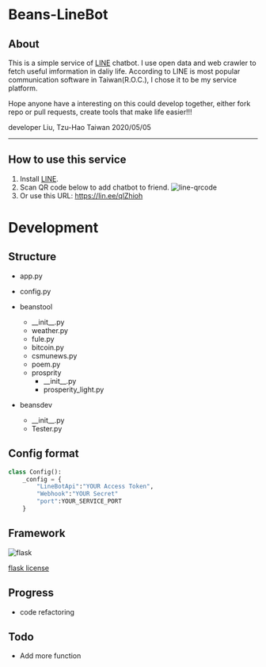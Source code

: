 # Beans-LineBot

## About
This is a simple service of [LINE](https://line.me/zh-hant/) chatbot. I use open data and web crawler to fetch useful imformation in daliy life. According to LINE is most popular communication software in Taiwan(R.O.C.), I chose it to be my service platform.

Hope anyone have a interesting on this could develop together, either fork repo or pull requests, create tools that make life easier!!!

developer Liu, Tzu-Hao Taiwan 2020/05/05

---

## How to use this service
1. Install [LINE](https://line.me/zh-hant/).
2. Scan QR code below to add chatbot to friend.
![line-qrcode](https://qr-official.line.me/sid/M/qqy5835z.png)
3. Or use this URL: https://lin.ee/qlZhioh

# Development

## Structure
- app.py
- config.py
- beanstool
    - \_\_init\_\_.py
    - weather.py
    - fule.py
    - bitcoin.py
    - csmunews.py
    - poem.py
    - prosprity
        - \_\_init\_\_.py
        - prosperity_light.py

- beansdev
    - \_\_init\_\_.py
    - Tester.py

## Config format

```python
class Config():
    _config = {
        "LineBotApi":"YOUR Access Token",
        "Webhook":"YOUR Secret"
        "port":YOUR_SERVICE_PORT
    }
```

## Framework
![flask](https://flask.palletsprojects.com/en/1.1.x/_images/flask-logo.png)

[flask license](https://flask.palletsprojects.com/en/0.12.x/license/#flask-license)
## Progress
- code refactoring

## Todo
- Add more function